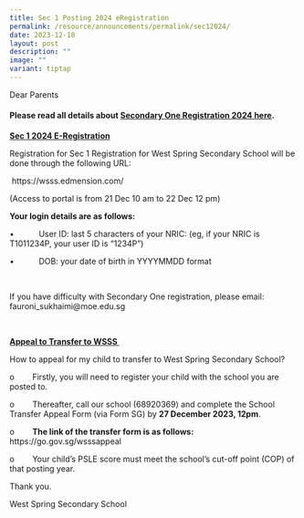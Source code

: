 ```yaml
---
title: Sec 1 Posting 2024 eRegistration
permalink: /resource/announcements/permalink/sec12024/
date: 2023-12-18
layout: post
description: ""
image: ""
variant: tiptap
---
```

<p>Dear Parents</p><p></p><h4><strong>Please read all details about <a href="/files/Secondary_One_2024_Registration_Matters.pdf" rel="noopener noreferrer nofollow" target="_blank"><u>Secondary One Registration 2024 here</u></a>.</strong></h4><p></p><p><strong><u>Sec 1 2024 E-Registration</u></strong></p><p>Registration for Sec 1 Registration for West Spring Secondary School will be done through the following URL:</p><p>&nbsp;<a rel="noopener noreferrer nofollow" target="_blank">https://wsss.edmension.com/</a></p><p>(Access to portal is from 21 Dec 10 am to 22 Dec 12 pm)</p><p></p><p><strong>Your login details are as follows:</strong></p><p>•&nbsp;&nbsp;&nbsp;&nbsp;&nbsp;&nbsp;&nbsp;&nbsp;&nbsp;&nbsp; User ID: last 5 characters of your NRIC: (eg, if your NRIC is T1011234P, your user ID is “1234P”)</p><p>•&nbsp;&nbsp;&nbsp;&nbsp;&nbsp;&nbsp;&nbsp;&nbsp;&nbsp;&nbsp; DOB: your date of birth in YYYYMMDD format</p><p>&nbsp;</p><p>If you have difficulty with Secondary One registration, please email: <a rel="noopener noreferrer nofollow" target="_blank">fauroni_sukhaimi@moe.edu.sg</a></p><p><strong>&nbsp;</strong></p><p><strong><u>Appeal to Transfer to WSSS&nbsp;</u></strong></p><p>How to appeal for my child to transfer to West Spring Secondary School?&nbsp;</p><p>o&nbsp;&nbsp;&nbsp;&nbsp;&nbsp;&nbsp;&nbsp; Firstly, you will need to register your child with the school you are posted to.&nbsp;</p><p>o&nbsp;&nbsp;&nbsp;&nbsp;&nbsp;&nbsp;&nbsp; Thereafter, call our school (68920369) and complete the School Transfer Appeal Form (via Form SG) by <strong>27 December 2023, 12pm</strong>.</p><p>o&nbsp;&nbsp;&nbsp;&nbsp;&nbsp;&nbsp;&nbsp; <strong>The link of the transfer form is as follows: </strong><a rel="noopener noreferrer nofollow" target="_blank">https://go.gov.sg/wsssappeal</a></p><p>o&nbsp;&nbsp;&nbsp;&nbsp;&nbsp;&nbsp;&nbsp; Your child’s PSLE score must meet the school’s cut-off point (COP) of that posting year.<strong>&nbsp;</strong></p><p></p><p>Thank you.</p><p>West Spring Secondary School</p>